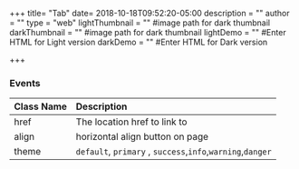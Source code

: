 +++
title= "Tab"
date= 2018-10-18T09:52:20-05:00
description = ""
author = ""
type = "web" 
lightThumbnail = "" #image path for dark thumbnail
darkThumbnail = "" #image path for dark thumbnail 
lightDemo = "" #Enter HTML for Light version
darkDemo = "" #Enter HTML for Dark version

+++



### Events
| Class Name |  Description |
|:--|:--|
| href | The location href to link to |
| align |  horizontal align button on page |
| theme | `default`, `primary` , `success`,`info`,`warning`,`danger` |

